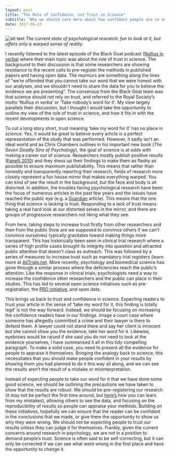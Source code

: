 ```yaml
---
layout: post
title: "The Role of Confidence, not Trust in Science"
subtitle: "Why we should care more about how confident people are in our results, not how much trust they have in us"
date: 2017-06-23
---
```


![alt text](https://github.com/BartlettJE/BartlettJE.github.io/blob/master/img/funhouse-mirror.png?raw=true "Fun house mirror")
_The current state of psychological research: fun to look at it, but offers only a warped sense of reality._ 

I recently listened to the latest episode of the Black Goat podcast ([Nullius in verba](http://www.theblackgoatpodcast.com/posts/nullius-in-verba/)) where their main topic was about the role of trust in science. 
The background to their discussion is that some researchers are showing resistance to the recent calls to pre-register the methods in published papers and having open data. The murmurs are something along the lines of “we’re offended that you cannot take our word that we were honest with our analyses, and we shouldn't need to share the data for you to believe the evidence we are presenting”. The consensus from the Black Goat team was that science should not rely on trust, and referred to the Royal Society’s motto ‘_Nullius in verba_’ or ‘Take nobody’s word for it’. My view largely parallels their discussion, but I thought I would take the opportunity to outline my view of the role of trust in science, and how it fits in with the recent developments in open science.

To cut a long story short, trust meaning ‘take my word for it’ has no place in science. Yes, it would be great to believe every article is a perfect representation of the study that was performed. However, it sadly isn’t an ideal world and as Chris Chambers outlines in his important new book (_The Seven Deadly Sins of Psychology_), the goal of science is at odds with making a career out of science. Researchers mostly publish positive results ([Fanelli 2010](http://journals.plos.org/plosone/article?id=10.1371/journal.pone.0010068)) and they dress up their findings to make them as flashy as possible to ensure maximum publishability. This means that rather than honestly and transparently reporting their research, fields of research more closely represent a fun house mirror that makes everything warped. You can kind of see the result in the background, but the face and body is all distorted. In addition, the troubles facing psychological research have been the focus of numerous articles in the past few years and the issues have reached the public eye (e.g. a [Guardian](https://www.theguardian.com/science/2015/aug/27/study-delivers-bleak-verdict-on-validity-of-psychology-experiment-results) article). This means that the one thing that science is lacking is trust. Responding to a lack of trust means taking a real hard look at our distorted selves in the mirror, and there are groups of progressive researchers not liking what they see. 

From here, taking steps to increase trust firstly from other researchers and then from the public (how are we supposed to convince others if we can’t convince ourselves) typically gravitates toward making things more transparent. This has historically been seen in clinical trial research where a series of high profile cases brought its integrity into question and attracted public attention that doesn’t class as outreach. This was followed by a series of measures to increase trust such as mandatory trial registers (learn more at [AllTrials.net](http://www.alltrials.net/). More recently, psychology and biomedical science has gone through a similar process where the deficiencies reach the public’s attention. Like the response in clinical trials, psychologists need a way to increase the confidence other researchers and the public can place in their studies. This has led to several open science initiatives such as pre-registration, the [PRO initiative](https://opennessinitiative.org/), and open data. 

This brings us back to trust and confidence in science. Expecting readers to trust your article in the sense of ‘take my word for it, this finding is totally legit’ is not the way forward. Instead, we should be focusing on increasing the confidence readers have in our findings. Image a court case where someone has allegedly committed a crime and their lawyer is there to defend them. A lawyer could not stand there and say her client is innocent but she cannot show you the evidence, take her word for it. Likewise, eyebrows would be raised if she said you do not need to look at the evidence yourselves, I have summarised it all in this tidy compelling paragraph. To make a solid case, you need to present all the evidence for people to appraise it themselves. Bringing the analogy back to science, this necessitates that you should make people confident in your results by showing them you had planned to do it this way all along, and we can see the results aren’t the result of a mistake or misinterpretation. 

Instead of expecting people to take our word for it that we have done some good science, we should be outlining the precautions we have taken to show that the results are robust. We should be pre-registering our research (it may not be perfect the first time around, but [here’s](https://bartlettje.github.io/2017-03-29-effective-preregistration/) how you can learn from my mistakes), allowing others to see the data, and focusing on the reproducibility of results so people can appraise your methods. Building on these initiatives, hopefully we can ensure that the reader can be confident in the conclusions that we made, or give them the opportunity to show us why they were wrong. We should not be expecting people to trust our results unless they can judge it for themselves. Frankly, given the current concerns around research in psychology, we are not in a position to demand people’s trust. Science is often said to be self-correcting, but it can only be corrected if we can see what went wrong in the first place and have the opportunity to change it.  
